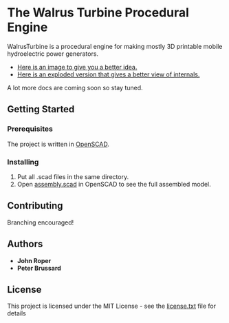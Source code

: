 # The Walrus Turbine Procedural Engine

WalrusTurbine is a procedural engine for making mostly 3D printable mobile hydroelectric power generators.  

* [Here is an image to give you a better idea.](images/turbine%203.png)
* [Here is an exploded version that gives a better view of internals.](images/explode%201.png)

A lot more docs are coming soon so stay tuned.

## Getting Started

### Prerequisites

The project is written in [OpenSCAD](http://www.openscad.org/).

### Installing

1. Put all .scad files in the same directory.
2. Open [assembly.scad](assembly.scad) in OpenSCAD to see the full assembled model. 

## Contributing

Branching encouraged!

## Authors

* **John Roper**
* **Peter Brussard**

## License

This project is licensed under the MIT License - see the [license.txt](license.txt) file for details
